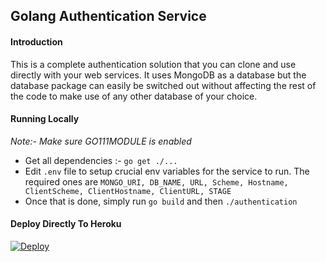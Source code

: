 ## Golang Authentication Service

#### Introduction
This is a complete authentication solution that you can clone and use directly with your web services. It uses MongoDB as a database but the database package can easily be switched out without affecting the rest of the code to make use of any other database of your choice.

#### Running Locally
*Note:- Make sure GO111MODULE is enabled*
- Get all dependencies :- `go get ./...`
- Edit `.env` file to setup crucial env variables for the service to run. The required ones are
    ```MONGO_URI, DB_NAME, URL, Scheme, Hostname, ClientScheme, ClientHostname, ClientURL, STAGE```
- Once that is done, simply run `go build` and then `./authentication`

#### Deploy Directly To Heroku
[![Deploy](https://www.herokucdn.com/deploy/button.svg)](https://heroku.com/deploy)